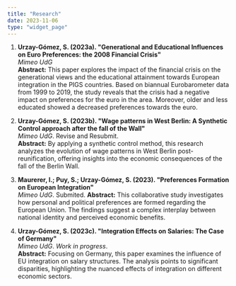 ```yaml
---
title: "Research"
date: 2023-11-06
type: "widget_page"
---
```


1. **Urzay-Gómez, S. (2023a). "Generational and Educational Influences on Euro Preferences: the 2008 Financial Crisis"**  
   *Mimeo UdG*  
   **Abstract:** This paper explores the impact of the financial crisis on the generational views and the educational attainment towards European integration in the PIGS countries. Based on biannual Eurobarometer data from 1999 to 2019, the study reveals that the crisis had a negative impact on preferences for the euro in the area. Moreover, older and less educated showed a decreased preferences towards the euro.

2. **Urzay-Gómez, S. (2023b). "Wage patterns in West Berlin: A Synthetic Control approach after the fall of the Wall"**  
   *Mimeo UdG*. Revise and Resubmit.  
   **Abstract:** By applying a synthetic control method, this research analyzes the evolution of wage patterns in West Berlin post-reunification, offering insights into the economic consequences of the fall of the Berlin Wall.

3. **Maurerer, I.; Puy, S.; Urzay-Gómez, S. (2023). "Preferences Formation on European Integration"**  
   *Mimeo UdG*. Submited.
   **Abstract:** This collaborative study investigates how personal and political preferences are formed regarding the European Union. The findings suggest a complex interplay between national identity and perceived economic benefits.

4. **Urzay-Gómez, S. (2023c). "Integration Effects on Salaries: The Case of Germany"**  
   *Mimeo UdG*. *Work in progress*.  
   **Abstract:** Focusing on Germany, this paper examines the influence of EU integration on salary structures. The analysis points to significant disparities, highlighting the nuanced effects of integration on different economic sectors.

